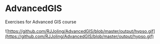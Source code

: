 # AdvancedGIS
Exercises for Advanced GIS course

![https://github.com/RJJoling/AdvancedGIS/blob/master/output/hypso.gif](https://github.com/RJJoling/AdvancedGIS/blob/master/output/hypso.gif)
